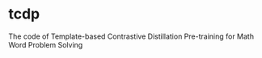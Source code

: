 # tcdp
The code of Template-based Contrastive Distillation Pre-training for Math Word Problem Solving
